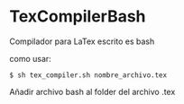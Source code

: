 # TexCompilerBash
Compilador para LaTex escrito es bash

como usar:

```console
$ sh tex_compiler.sh nombre_archivo.tex
```
Añadir archivo bash al folder del archivo .tex

